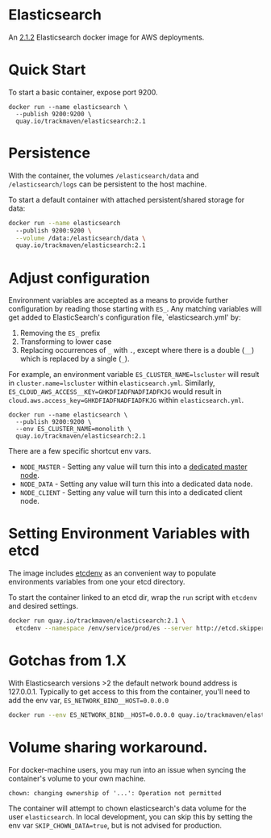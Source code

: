 # Elasticsearch

An [2.1.2](https://www.elastic.co/guide/en/elasticsearch/reference/current/release-notes-2.1.2.html) Elasticsearch docker image for AWS deployments.

# Quick Start

To start a basic container, expose port 9200.

```
docker run --name elasticsearch \
  --publish 9200:9200 \
  quay.io/trackmaven/elasticsearch:2.1
```

# Persistence

With the container, the volumes `/elasticsearch/data` and `/elasticsearch/logs` can be persistent
to the host machine.

 To start a default container with attached persistent/shared storage for data:

```sh
docker run --name elasticsearch
  --publish 9200:9200 \
  --volume /data:/elasticsearch/data \
  quay.io/trackmaven/elasticsearch:2.1
```

# Adjust configuration

Environment variables are accepted as a means to provide further configuration by reading those starting with `ES_`. Any matching variables will get added to ElasticSearch's configuration file, `elasticsearch.yml' by:

  1. Removing the `ES_` prefix
  2. Transforming to lower case
  3. Replacing occurrences of `_` with `.`, except where there is a double (`__`) which is replaced by a single (`_`).

For example, an environment variable `ES_CLUSTER_NAME=lscluster` will result in `cluster.name=lscluster` within `elasticsearch.yml`. Similarly, `ES_CLOUD_AWS_ACCESS__KEY=GHKDFIADFNADFIADFKJG` would result in `cloud.aws.access_key=GHKDFIADFNADFIADFKJG` within `elasticsearch.yml`.

```
docker run --name elasticsearch \
  --publish 9200:9200 \
  --env ES_CLUSTER_NAME=monolith \
  quay.io/trackmaven/elasticsearch:2.1
```

There are a few specific shortcut env vars.

* `NODE_MASTER` - Setting any value will turn this into a [dedicated master node](https://www.elastic.co/guide/en/elasticsearch/reference/1.4/modules-node.html).
* `NODE_DATA` - Setting any value will turn this into a dedicated data node.
* `NODE_CLIENT` - Setting any value will turn this into a dedicated client node.

# Setting Environment Variables with etcd

The image includes [etcdenv](https://github.com/upfluence/etcdenv) as an convenient way to populate environments variables from one your etcd directory.

To start the container linked to an etcd dir, wrap the `run` script with `etcdenv` and desired settings.

```bash
docker run quay.io/trackmaven/elasticsearch:2.1 \
  etcdenv --namespace /env/service/prod/es --server http://etcd.skipper.discover:2379 run
```

# Gotchas from 1.X

With Elasticsearch versions >2 the default network bound address is 127.0.0.1. Typically to get access to this from the container, you'll need to add the env var, `ES_NETWORK_BIND__HOST=0.0.0.0`

```bash
docker run --env ES_NETWORK_BIND__HOST=0.0.0.0 quay.io/trackmaven/elasticsearch:2.1
```

# Volume sharing workaround.

For docker-machine users, you may run into an issue when syncing the container's volume to your own machine.

```
chown: changing ownership of '...': Operation not permitted
````

The container will attempt to chown elasticsearch's data volume for the user `elasticsearch`.
In local development, you can skip this by setting the env var `SKIP_CHOWN_DATA=true`, but is not advised for production.